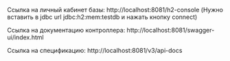 Ссылка на личный кабинет базы: http://localhost:8081/h2-console
(Нужно вставить в jdbc url jdbc:h2:mem:testdb и нажать кнопку connect)

Ссылка на документацию контроллера: http://localhost:8081/swagger-ui/index.html

Ссылка на спецификацию: http://localhost:8081/v3/api-docs